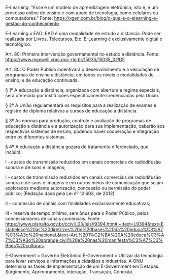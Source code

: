 E-Learning: "Esse é um modelo de aprendizagem eletrônica, isto é, é um processo online de ensino e com apoio de tecnologia, como celulares ou computadores." Fonte: https://xgen.com.br/blog/o-que-e-o-elearning-e-gestao-do-conhecimento

E-Learning x EAD: EAD é uma modalidade de estudo a distancia. Pode ser realizada por Livros, Telecursos, Etc. E-Learning é exclusivamente digital e tecnológico.

Art. 80: Primeira intervenção governamental no estudo a distância. Fonte: https://www.maxwell.vrac.puc-rio.br/15035/15035_3.PDF

Art. 80: O Poder Público incentivará o desenvolvimento e a veiculação de programas de ensino a distância, em todos os níveis e modalidades de ensino, e de educação continuada.

§ 1º A educação a distância, organizada com abertura e regime especiais, será oferecida por instituições especificamente credenciadas pela União.

§ 2º A União regulamentará os requisitos para a realização de exames e registro de diploma relativos a cursos de educação a distância.

§ 3º As normas para produção, controle e avaliação de programas de educação a distância e a autorização para sua implementação, caberão aos respectivos sistemas de ensino, podendo haver cooperação e integração entre os diferentes sistemas.

§ 4º A educação a distância gozará de tratamento diferenciado, que incluirá:

I - custos de transmissão reduzidos em canais comerciais de radiodifusão sonora e de sons e imagens;

I - custos de transmissão reduzidos em canais comerciais de radiodifusão sonora e de sons e imagens e em outros meios de comunicação que sejam explorados mediante autorização, concessão ou permissão do poder público;              (Redação dada pela Lei nº 12.603, de 2012)

II - concessão de canais com finalidades exclusivamente educativas;

III - reserva de tempo mínimo, sem ônus para o Poder Público, pelos concessionários de canais comerciais.
Fonte: https://www.planalto.gov.br/ccivil_03/leis/l9394.htm#:~:text=L9394&text=Estabelece%20as%20diretrizes%20e%20bases%20da%20educa%C3%A7%C3%A3o%20nacional.&text=Art.%201%C2%BA%20A%20educa%C3%A7%C3%A3o%20abrange,civil%20e%20nas%20manifesta%C3%A7%C3%B5es%20culturais.

E-Government = Governo Eletrônico
E-Government = Utilizar da tecnologia para levar serviços e informações a cidadãos e industrias.
A ONU determina as fases de implementação de um E-Government em 5 etapas: Surgimento, Aprimoramento, interação, Transação, Conexão.
